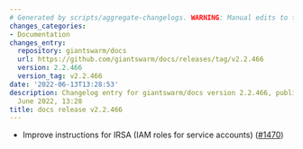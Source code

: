 ```yaml
---
# Generated by scripts/aggregate-changelogs. WARNING: Manual edits to this files will be overwritten.
changes_categories:
- Documentation
changes_entry:
  repository: giantswarm/docs
  url: https://github.com/giantswarm/docs/releases/tag/v2.2.466
  version: 2.2.466
  version_tag: v2.2.466
date: '2022-06-13T13:28:53'
description: Changelog entry for giantswarm/docs version 2.2.466, published on 13
  June 2022, 13:28
title: docs release v2.2.466
---
```


- Improve instructions for IRSA (IAM roles for service accounts) ([#1470](https://github.com/giantswarm/docs/pull/1470))
